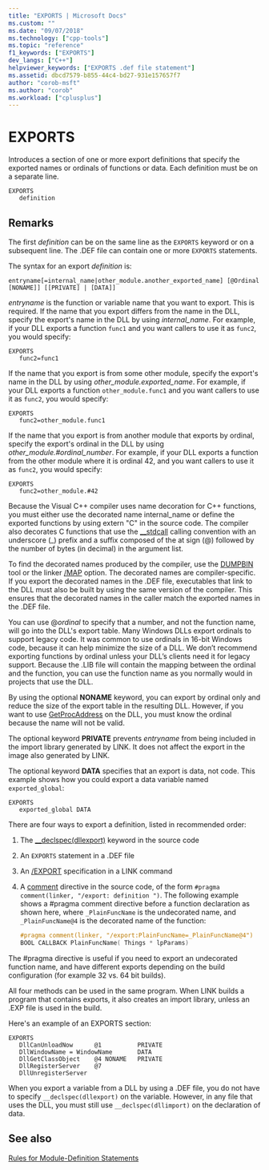 ```yaml
---
title: "EXPORTS | Microsoft Docs"
ms.custom: ""
ms.date: "09/07/2018"
ms.technology: ["cpp-tools"]
ms.topic: "reference"
f1_keywords: ["EXPORTS"]
dev_langs: ["C++"]
helpviewer_keywords: ["EXPORTS .def file statement"]
ms.assetid: dbcd7579-b855-44c4-bd27-931e157657f7
author: "corob-msft"
ms.author: "corob"
ms.workload: ["cplusplus"]
---
```

# EXPORTS

Introduces a section of one or more export definitions that specify the exported names or ordinals of functions or data. Each definition must be on a separate line.

```DEF
EXPORTS
   definition
```  

## Remarks

The first *definition* can be on the same line as the `EXPORTS` keyword or on a subsequent line. The .DEF file can contain one or more `EXPORTS` statements.

The syntax for an export *definition* is:

```DEF
entryname[=internal_name|other_module.another_exported_name] [@Ordinal [NONAME]] [[PRIVATE] | [DATA]]
```

*entryname* is the function or variable name that you want to export. This is required. If the name that you export differs from the name in the DLL, specify the export's name in the DLL by using *internal_name*. For example, if your DLL exports a function `func1` and you want callers to use it as `func2`, you would specify:

```DEF
EXPORTS
   func2=func1
```

If the name that you export is from some other module, specify the export's name in the DLL by using *other_module.exported_name*. For example, if your DLL exports a function `other_module.func1` and you want callers to use it as `func2`, you would specify:

```DEF
EXPORTS
   func2=other_module.func1
```

If the name that you export is from another module that exports by ordinal, specify the export's ordinal in the DLL by using *other_module.#ordinal_number*. For example, if your DLL exports a function from the other module where it is ordinal 42, and you want callers to use it as `func2`, you would specify:

```DEF
EXPORTS
   func2=other_module.#42
```

Because the Visual C++ compiler uses name decoration for C++ functions, you must either use the decorated name internal_name or define the exported functions by using extern "C" in the source code. The compiler also decorates C functions that use the [__stdcall](../../cpp/stdcall.md) calling convention with an underscore (\_) prefix and a suffix composed of the at sign (\@) followed by the number of bytes (in decimal) in the argument list.

To find the decorated names produced by the compiler, use the [DUMPBIN](../../build/reference/dumpbin-reference.md) tool or the linker [/MAP](../../build/reference/map-generate-mapfile.md) option. The decorated names are compiler-specific. If you export the decorated names in the .DEF file, executables that link to the DLL must also be built by using the same version of the compiler. This ensures that the decorated names in the caller match the exported names in the .DEF file.

You can use \@*ordinal* to specify that a number, and not the function name, will go into the DLL's export table. Many Windows DLLs export ordinals to support legacy code. It was common to use ordinals in 16-bit Windows code, because it can help minimize the size of a DLL. We don’t recommend exporting functions by ordinal unless your DLL’s clients need it for legacy support. Because the .LIB file will contain the mapping between the ordinal and the function, you can use the function name as you normally would in projects that use the DLL.

By using the optional **NONAME** keyword, you can export by ordinal only and reduce the size of the export table in the resulting DLL. However, if you want to use [GetProcAddress](https://msdn.microsoft.com/library/windows/desktop/ms683212.aspx) on the DLL, you must know the ordinal because the name will not be valid.

The optional keyword **PRIVATE** prevents *entryname* from being included in the import library generated by LINK. It does not affect the export in the image also generated by LINK.

The optional keyword **DATA** specifies that an export is data, not code. This example shows how you could export a data variable named `exported_global`:

```DEF
EXPORTS
   exported_global DATA
```  

There are four ways to export a definition, listed in recommended order:

1. The [__declspec(dllexport)](../../cpp/dllexport-dllimport.md) keyword in the source code

2. An `EXPORTS` statement in a .DEF file

3. An [/EXPORT](../../build/reference/export-exports-a-function.md) specification in a LINK command

4. A [comment](../../preprocessor/comment-c-cpp.md) directive in the source code, of the form `#pragma comment(linker, "/export: definition ")`. The following example shows a #pragma comment directive before a function declaration as shown here, where `_PlainFuncName` is the undecorated name, and `_PlainFuncName@4` is the decorated name of the function:

    ```cpp
    #pragma comment(linker, "/export:PlainFuncName=_PlainFuncName@4")
    BOOL CALLBACK PlainFuncName( Things * lpParams)
    ```

The #pragma directive is useful if you need to export an undecorated function name, and have different exports depending on the build configuration (for example 32 vs. 64 bit builds).

All four methods can be used in the same program. When LINK builds a program that contains exports, it also creates an import library, unless an .EXP file is used in the build. 

Here's an example of an EXPORTS section:

```DEF
EXPORTS
   DllCanUnloadNow      @1          PRIVATE
   DllWindowName = WindowName       DATA
   DllGetClassObject    @4 NONAME   PRIVATE
   DllRegisterServer    @7
   DllUnregisterServer
```  

When you export a variable from a DLL by using a .DEF file, you do not have to specify `__declspec(dllexport)` on the variable. However, in any file that uses the DLL, you must still use `__declspec(dllimport)` on the declaration of data.

## See also

[Rules for Module-Definition Statements](../../build/reference/rules-for-module-definition-statements.md)
